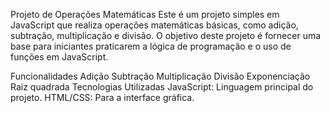 Projeto de Operações Matemáticas
Este é um projeto simples em JavaScript que realiza operações matemáticas básicas, como adição, subtração, multiplicação e divisão. O objetivo deste projeto é fornecer uma base para iniciantes praticarem a lógica de programação e o uso de funções em JavaScript.

Funcionalidades
Adição
Subtração
Multiplicação
Divisão
Exponenciação
Raiz quadrada
Tecnologias Utilizadas
JavaScript: Linguagem principal do projeto.
HTML/CSS: Para a interface gráfica.
